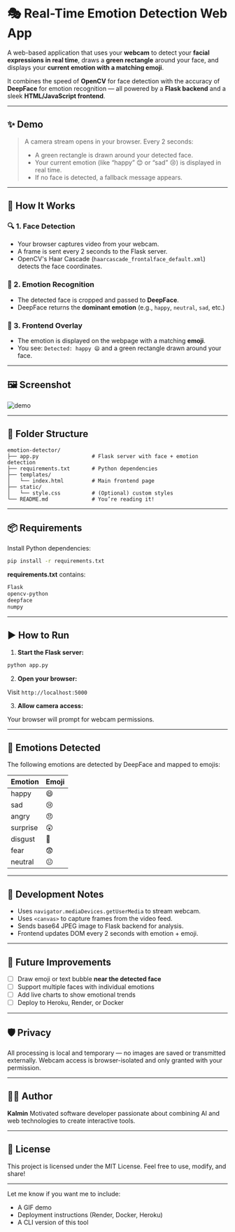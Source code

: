 # 🎭 Real-Time Emotion Detection Web App

A web-based application that uses your **webcam** to detect your **facial expressions in real time**, draws a **green rectangle** around your face, and displays your **current emotion with a matching emoji**.

It combines the speed of **OpenCV** for face detection with the accuracy of **DeepFace** for emotion recognition — all powered by a **Flask backend** and a sleek **HTML/JavaScript frontend**.

---

## ✨ Demo

> A camera stream opens in your browser. Every 2 seconds:
>
> * A green rectangle is drawn around your detected face.
> * Your current emotion (like “happy” 😊 or “sad” 😢) is displayed in real time.
> * If no face is detected, a fallback message appears.

---

## 🧠 How It Works

### 🔍 1. **Face Detection**

* Your browser captures video from your webcam.
* A frame is sent every 2 seconds to the Flask server.
* OpenCV's Haar Cascade (`haarcascade_frontalface_default.xml`) detects the face coordinates.

### 🤖 2. **Emotion Recognition**

* The detected face is cropped and passed to **DeepFace**.
* DeepFace returns the **dominant emotion** (e.g., `happy`, `neutral`, `sad`, etc.)

### 🎨 3. **Frontend Overlay**

* The emotion is displayed on the webpage with a matching **emoji**.
* You see: `Detected: happy 😄` and a green rectangle drawn around your face.

---

## 🖼️ Screenshot

![demo](https://your-screenshot-url.com/demo.png) <!-- Replace with real image -->

---

## 📁 Folder Structure

```
emotion-detector/
├── app.py                 # Flask server with face + emotion detection
├── requirements.txt       # Python dependencies
├── templates/
│   └── index.html         # Main frontend page
├── static/
│   └── style.css          # (Optional) custom styles
└── README.md              # You’re reading it!
```

---

## 📦 Requirements

Install Python dependencies:

```bash
pip install -r requirements.txt
```

**requirements.txt** contains:

```txt
Flask
opencv-python
deepface
numpy
```

---

## ▶️ How to Run

1. **Start the Flask server:**

```bash
python app.py
```

2. **Open your browser:**

Visit `http://localhost:5000`

3. **Allow camera access:**

Your browser will prompt for webcam permissions.

---

## 💬 Emotions Detected

The following emotions are detected by DeepFace and mapped to emojis:

| Emotion  | Emoji |
| -------- | ----- |
| happy    | 😄    |
| sad      | 😢    |
| angry    | 😠    |
| surprise | 😲    |
| disgust  | 🤢    |
| fear     | 😨    |
| neutral  | 😐    |

---

## 🧪 Development Notes

* Uses `navigator.mediaDevices.getUserMedia` to stream webcam.
* Uses `<canvas>` to capture frames from the video feed.
* Sends base64 JPEG image to Flask backend for analysis.
* Frontend updates DOM every 2 seconds with emotion + emoji.

---

## 🔧 Future Improvements

* [ ] Draw emoji or text bubble **near the detected face**
* [ ] Support multiple faces with individual emotions
* [ ] Add live charts to show emotional trends
* [ ] Deploy to Heroku, Render, or Docker

---

## 🛡️ Privacy

All processing is local and temporary — no images are saved or transmitted externally. Webcam access is browser-isolated and only granted with your permission.

---

## 🧑‍💻 Author

**Kalmin**
Motivated software developer passionate about combining AI and web technologies to create interactive tools.

---

## 📄 License

This project is licensed under the MIT License.
Feel free to use, modify, and share!

---

Let me know if you want me to include:

* A GIF demo
* Deployment instructions (Render, Docker, Heroku)
* A CLI version of this tool
